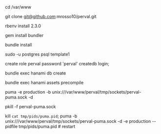 

cd /var/www

git clone git@github.com:mrosso10/perval.git

rbenv install 2.3.0

gem install bundler

bundle install

sudo -u postgres psql template1

create role perval password 'perval' createdb login;

bundle exec hanami db create

bundle exec hanami assets precompile

puma -e production -b unix:///var/www/perval/tmp/sockets/perval-puma.sock -d

pkill -f perval-puma.sock


kill `cat tmp/pids/puma.pid`; puma -b unix:///var/www/perval/tmp/sockets/perval-puma.sock -d -e production --pidfile tmp/pids/puma.pid # restart
